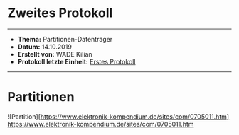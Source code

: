 # Zweites Protokoll
--------------------------------------------------------------------------------------------------------------------------
* **Thema:** Partitionen-Datenträger
* **Datum:** 14.10.2019
* **Erstellt von:** WADE Kilian
* **Protokoll letzte Einheit:** [Erstes Protokoll](https://github.com/HTLMechatronics/m17-3ahme-la1-sx/blob/wadkim17/wadkim17/protokolle/2019-09-30_wadkim17.md)
-----------------------------------------------------------------------------------------------------------------------------
# Partitionen
![Partition][https://www.elektronik-kompendium.de/sites/com/0705011.htm]
https://www.elektronik-kompendium.de/sites/com/0705011.htm









